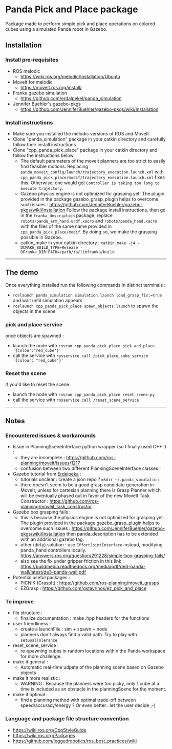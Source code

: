 # Panda Pick and Place package

Package made to perform simple pick and place operations on colored cubes using a simulated Panda robot in Gazebo.

## Installation

### Install pre-requisites
* ROS melodic 
	* https://wiki.ros.org/melodic/Installation/Ubuntu
* MoveIt for melodic
	* https://moveit.ros.org/install/
* Franka gazebo simulation
	* https://github.com/erdalpekel/panda_simulation
* Jennifer Buehler's gazebo-pkgs
	* https://github.com/JenniferBuehler/gazebo-pkgs/wiki/Installation

### Install instructions
* Make sure you installed the melodic versions of ROS and MoveIt
* Clone "panda_simulation" package in your catkin directory and carefully follow their install instructions
* Clone "cpp_panda_pick_place" package in your catkin directory and follow the instructions below
    * The default parameters of the moveit planners are too strict to easily find feasible motions. Replacing `panda_moveit_config/launch/trajectory_execution.launch.xml` with `cpp_panda_pick_place/modif/trajectory_execution.launch.xml` fixes this. Otherwise, one would get `Controller is taking too long to execute trajectory`. 
    * Gazebo physics engine is not optimized for grasping yet. The plugin provided in the package gazebo_grasp_plugin helps to overcome such issues : https://github.com/JenniferBuehler/gazebo-pkgs/wiki/Installation 
    Follow the package install instructions, then go in the `franka_description` package, replace `robots/panda_arm_hand.urdf.xacro` and `robots/panda_hand.xacro` with the files of the same name provided in `cpp_panda_pick_place/modif`. By doing so, we make the grasping possible in Gazebo.
    * catkin_make in your catkin directory :
	`catkin_make -j4 -DCMAKE_BUILD_TYPE=Release -DFranka_DIR:PATH=/path/to/libfranka/build`

<hr/>

## The demo
Once everything installed run the following commands in distinct terminals :
* `roslaunch panda_simulation simulation.launch load_grasp_fix:=true` and wait until simulation appears
* `roslaunch cpp_panda_pick_place spawn_objects.launch`  to spawn the objects in the scene

### pick and place service
once objects are spawned :
* launch the node with `rosrun cpp_panda_pick_place pick_and_place '{colour:"red_cube"}'`
* call the service with `rosservice call /pick_place_cube_service '{colour: "red_cube"}'`

### Reset the scene
If you'd like to reset the scene : 
* launch the node with `rosrun cpp_panda_pick_place reset_scene.py`
* call the service with `rosservice call /reset_scene_service`

<hr/>

## Notes

### Encountered issues & workarounds

* Issue in PlanningSceneInterface python wrapper (so I finally used C++ !) : 
	* they are incomplete : https://github.com/ros-planning/moveit/issues/1217
	* confusion between two different PlanningSceneInterface classes !	
* Gazebo tutorial from [Erdelpeka](https://github.com/erdalpekel/panda_simulation) : 
	* tutorials unclear : create a json repo ? `mkdir ~/.panda_simulation`
	* there doesn't seem to be a good grasp candidate generation in MoveIt, unless for cartesian planning there is Grasp Planner which will be eventually phased out in favor of the new MoveIt Task Constructor : https://github.com/ros-planning/moveit_task_constructor.
* Gazebo box grasping fails : 
	* this is because the physics engine is not optimized for grasping yet. The plugin provided in the package gazebo_grasp_plugin helps to overcome such issues : https://github.com/JenniferBuehler/gazebo-pkgs/wiki/Installation then panda_description has to be extended with an additional gazebo tag. 
	* other (dirty) solution : use `EffortJointInterface` instead, modifying panda_hand controllers locally. https://answers.ros.org/question/291228/simple-box-grasping-fails/
	* also see the fix under gripper friction in this link : https://buildmedia.readthedocs.org/media/pdf/de3-panda-wall/latest/de3-panda-wall.pdf
* Potential useful packages :
	* PICNIK (GraspIt) : https://github.com/ros-planning/moveit_grasps
	* EZGrasp : https://github.com/gstavrinos/ez_pick_and_place

### To improve
* file structure :
	* finalize documentation : make .hpp headers for the functions
* user friendliness :
	* create a launchFile : sim + spawn + node 
	* planners don't always find a valid path. Try to play with `setGoalTolerance`
* reset_scene_service : 
	* re-spawning cubes in random locations within the Panda workspace for more challenge.
* make it general :
	* Automatic real-time udpate of the planning scene based on Gazebo objects
* make it more realistic :
	* WARNING : Because the planners were too picky, only 1 cube at a time is included as an obstacle in the planningScene for the moment.
* make it optimal :
	* find a planning method with optimal trade-off between speed/accuracy/energy ? Or even better : let the user decide ;-)

### Language and package file structure convention
* https://wiki.ros.org/CppStyleGuide
* https://wiki.ros.org/Packages
* https://github.com/leggedrobotics/ros_best_practices/wiki